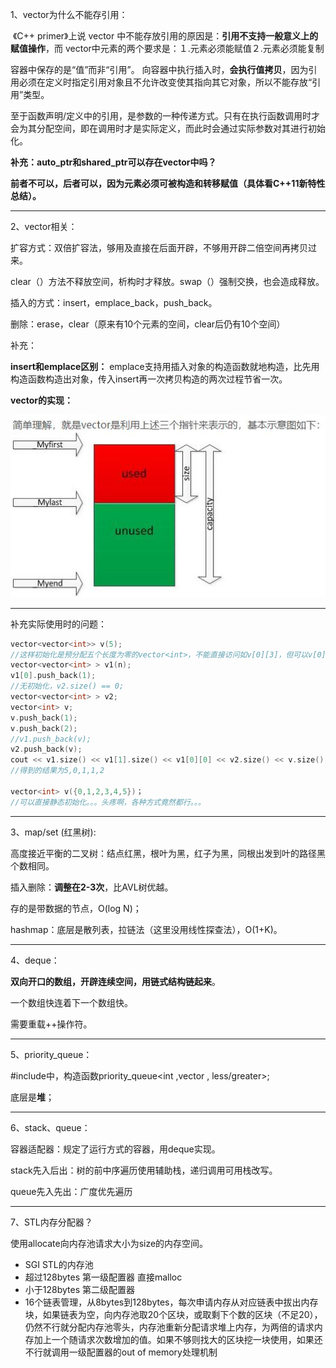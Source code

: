 1、vector为什么不能存引用：

​	《C++ primer》上说 vector 中不能存放引用的原因是：**引用不支持一般意义上的赋值操作**，而 vector中元素的两个要求是：１.元素必须能赋值２.元素必须能复制

容器中保存的是“值”而非“引用”。
向容器中执行插入时，**会执行值拷贝**，因为引用必须在定义时指定引用对象且不允许改变使其指向其它对象，所以不能存放“引用”类型。

至于函数声明/定义中的引用，是参数的一种传递方式。只有在执行函数调用时才会为其分配空间，即在调用时才是实际定义，而此时会通过实际参数对其进行初始化。



**补充：auto_ptr和shared_ptr可以存在vector中吗？**

​	**前者不可以，后者可以，因为元素必须可被构造和转移赋值（具体看C++11新特性总结）。**

***

2、vector相关：

扩容方式：双倍扩容法，够用及直接在后面开辟，不够用开辟二倍空间再拷贝过来。

clear（）方法不释放空间，析构时才释放。swap（）强制交换，也会造成释放。

插入的方式：insert，emplace_back，push_back。

删除：erase，clear（原来有10个元素的空间，clear后仍有10个空间）

补充：

**insert和emplace区别：**
	emplace支持用插入对象的构造函数就地构造，比先用构造函数构造出对象，传入insert再一次拷贝构造的两次过程节省一次。



**vector的实现：**

![vector实现](/resources/vector实现.jpg)

***

补充实际使用时的问题：

```C++
vector<vector<int>> v(5);
//这样初始化是预分配五个长度为零的vector<int>，不能直接访问如v[0][3]，但可以v[0].push_back(1);
vector<vector<int> > v1(n);
v1[0].push_back(1);
//无初始化，v2.size() == 0;
vector<vector<int> > v2;
vector<int> v;
v.push_back(1);
v.push_back(2);	
//v1.push_back(v);
v2.push_back(v);
cout << v1.size() << v1[1].size() << v1[0][0] << v2.size() << v.size();
//得到的结果为5,0,1,1,2

vector<int> v({0,1,2,3,4,5})；
//可以直接静态初始化。。。头疼啊，各种方式竟然都行。。。
```



***

3、map/set (红黑树):

高度接近平衡的二叉树：结点红黑，根叶为黑，红子为黑，同根出发到叶的路径黑个数相同。

插入删除：**调整在2-3次**，比AVL树优越。

存的是带数据的节点，O(log N)；

hashmap：底层是散列表，拉链法（这里没用线性探查法），O(1+K)。

***

4、deque：

**双向开口的数组，开辟连续空间，用链式结构链起来**。

一个数组快连着下一个数组快。

需要重载++操作符。

***

5、priority_queue：

#include<queue>中，构造函数priority_queue<int ,vector<int> , less/greater<int>>;

底层是**堆**；

***

6、stack、queue：

容器适配器：规定了运行方式的容器，用deque实现。

stack先入后出：树的前中序遍历使用辅助栈，递归调用可用栈改写。

queue先入先出：广度优先遍历

***

7、STL内存分配器？

使用allocate向内存池请求大小为size的内存空间。

- SGI STL的内存池
- 超过128bytes 第一级配置器 直接malloc
- 小于128bytes 第二级配置器
- 16个链表管理，从8bytes到128bytes，每次申请内存从对应链表中拔出内存块，如果链表为空，向内存池取20个区块，或取剩下个数的区块（不足20），仍然不行就分配内存池零头，内存池重新分配请求堆上内存，为两倍的请求内存加上一个随请求次数增加的值。如果不够则找大的区块挖一块使用，如果还不行就调用一级配置器的out of memory处理机制